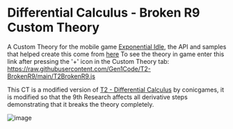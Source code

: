 # Differential Calculus - Broken R9 Custom Theory

A Custom Theory for the mobile game [Exponential Idle](https://conicgames.github.io/exponentialidle/), the API and samples that helped create this come from [here](https://github.com/conicgames/theory-sdk)
To see the theory in game enter this link after pressing the '+' icon in the Custom Theory tab: https://raw.githubusercontent.com/Gen1Code/T2-BrokenR9/main/T2BrokenR9.js

This CT is a modified version of [T2 - Differential Calculus](https://github.com/conicgames/theory-sdk/blob/main/samples/T2-DifferentialCalculus.js) by conicgames, it is modified so that the 9th Research affects all derivative steps demonstrating that it breaks the theory completely.

![image](https://github.com/Gen1Code/T2-BrokenR9/assets/72555054/8d527e54-909f-4e92-94bd-53ca42424ca5)
